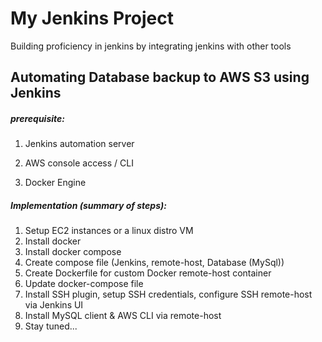 # My Jenkins Project

Building proficiency in jenkins by integrating jenkins with other tools


## Automating Database backup to AWS S3 using Jenkins 

##### prerequisite:

1. Jenkins automation server

2. AWS console access / CLI 

3. Docker Engine

##### Implementation (summary of steps):

1. Setup EC2 instances or a linux distro VM
2. Install docker
3. Install docker compose
4. Create compose file (Jenkins, remote-host, Database (MySql))
5. Create Dockerfile for custom Docker remote-host container
6. Update docker-compose file
7. Install SSH plugin, setup SSH credentials, configure SSH remote-host via Jenkins UI
8. Install MySQL client & AWS CLI  via remote-host
9. Stay tuned...



